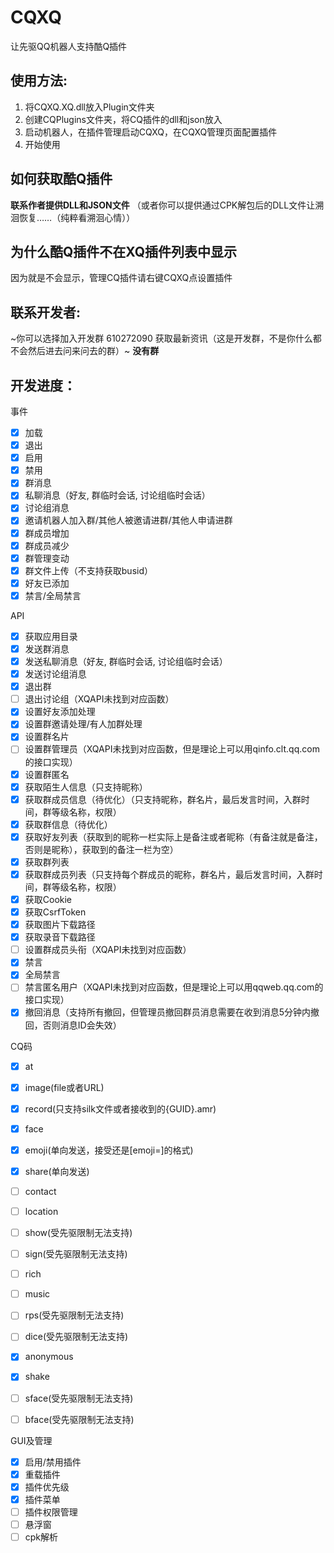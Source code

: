 # CQXQ
让先驱QQ机器人支持酷Q插件

## 使用方法:
1. 将CQXQ.XQ.dll放入Plugin文件夹
2. 创建CQPlugins文件夹，将CQ插件的dll和json放入
3. 启动机器人，在插件管理启动CQXQ，在CQXQ管理页面配置插件
4. 开始使用

## 如何获取酷Q插件
**联系作者提供DLL和JSON文件**
（或者你可以提供通过CPK解包后的DLL文件让溯洄恢复……（纯粹看溯洄心情））

## 为什么酷Q插件不在XQ插件列表中显示
因为就是不会显示，管理CQ插件请右键CQXQ点设置插件

## 联系开发者:
~你可以选择加入开发群 610272090 获取最新资讯（这是开发群，不是你什么都不会然后进去问来问去的群）~
**没有群**

## 开发进度：
事件
- [x] 加载
- [x] 退出
- [x] 启用
- [x] 禁用
- [x] 群消息
- [x] 私聊消息（好友, 群临时会话, 讨论组临时会话）
- [x] 讨论组消息
- [x] 邀请机器人加入群/其他人被邀请进群/其他人申请进群
- [x] 群成员增加
- [x] 群成员减少
- [x] 群管理变动
- [x] 群文件上传（不支持获取busid）
- [x] 好友已添加
- [x] 禁言/全局禁言

API
- [x] 获取应用目录
- [x] 发送群消息
- [x] 发送私聊消息（好友, 群临时会话, 讨论组临时会话）
- [x] 发送讨论组消息
- [x] 退出群
- [ ] 退出讨论组（XQAPI未找到对应函数）
- [x] 设置好友添加处理
- [x] 设置群邀请处理/有人加群处理
- [x] 设置群名片
- [ ] 设置群管理员（XQAPI未找到对应函数，但是理论上可以用qinfo.clt.qq.com的接口实现）
- [x] 设置群匿名
- [x] 获取陌生人信息（只支持昵称）
- [x] 获取群成员信息（待优化）（只支持昵称，群名片，最后发言时间，入群时间，群等级名称，权限）
- [x] 获取群信息（待优化）
- [x] 获取好友列表（获取到的昵称一栏实际上是备注或者昵称（有备注就是备注，否则是昵称），获取到的备注一栏为空）
- [x] 获取群列表
- [x] 获取群成员列表（只支持每个群成员的昵称，群名片，最后发言时间，入群时间，群等级名称，权限）
- [x] 获取Cookie
- [x] 获取CsrfToken
- [x] 获取图片下载路径
- [x] 获取录音下载路径
- [ ] 设置群成员头衔（XQAPI未找到对应函数）
- [x] 禁言
- [x] 全局禁言
- [ ] 禁言匿名用户（XQAPI未找到对应函数，但是理论上可以用qqweb.qq.com的接口实现）
- [x] 撤回消息（支持所有撤回，但管理员撤回群员消息需要在收到消息5分钟内撤回，否则消息ID会失效）

CQ码
- [x] at
- [x] image(file或者URL)
- [x] record(只支持silk文件或者接收到的{GUID}.amr)
- [x] face
- [x] emoji(单向发送，接受还是[emoji=]的格式)
- [x] share(单向发送)
- [ ] contact
- [ ] location
- [ ] show(受先驱限制无法支持)
- [ ] sign(受先驱限制无法支持)
- [ ] rich
- [ ] music
- [ ] rps(受先驱限制无法支持)
- [ ] dice(受先驱限制无法支持)
- [x] anonymous
- [x] shake
- [ ] sface(受先驱限制无法支持)
- [ ] bface(受先驱限制无法支持)


GUI及管理
- [x] 启用/禁用插件
- [x] 重载插件
- [x] 插件优先级
- [x] 插件菜单
- [ ] 插件权限管理
- [ ] 悬浮窗
- [ ] cpk解析
